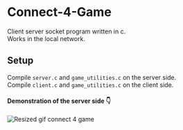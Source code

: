 # Connect-4-Game
Client server socket program written in c. <br/>
Works in the local network.

## Setup
Compile `server.c` and `game_utilities.c` on the server side.<br/>
Compile `client.c` and `game_utilities.c` on the client side.

#### Demonstration of the server side :point_down:
![Resized gif connect 4 game](https://user-images.githubusercontent.com/91408265/201748308-86808924-fe4f-4dee-9ff0-72a6ce231e15.gif)
